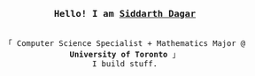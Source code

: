 <h3 align="center"><samp>Hello! I am <b><a rel="nofollow noopener noreferrer" target="_blank" href="https://eclipseisdead.github.io">Siddarth Dagar</a></b></samp></h3>
<p align="center"><br>
  <samp>
    「 Computer Science Specialist + Mathematics Major @ <b>University of Toronto</b> 」<br>
     I build stuff.
  </samp>
</p>
